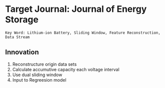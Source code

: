 # Target Journal: Journal of Energy Storage

```Key Word: Lithium-ion Battery, Sliding Window, Feature Reconstruction, Data Stream```

## Innovation

1. Reconstructure origin data sets
2. Calculate accumutive capacity each voltage interval
3. Use dual sliding window
4. Input to Regreesion model
